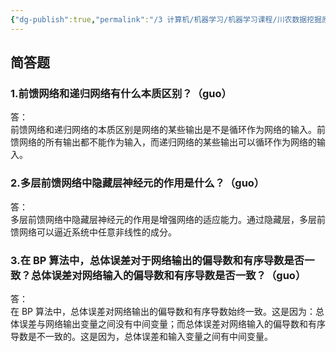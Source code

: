```yaml
---
{"dg-publish":true,"permalink":"/3 计算机/机器学习/机器学习课程/川农数据挖掘原理/第九章 神经网络/","title":"第九章 神经网络"}
---
```



## 简答题
### 1.前馈网络和递归网络有什么本质区别？（guo）
答：  
前馈网络和递归网络的本质区别是网络的某些输出是不是循环作为网络的输入。前馈网络的所有输出都不能作为输入，而递归网络的某些输出可以循环作为网络的输入。

### 2.多层前馈网络中隐藏层神经元的作用是什么？（guo）
答：  
多层前馈网络中隐藏层神经元的作用是增强网络的适应能力。通过隐藏层，多层前馈网络可以逼近系统中任意非线性的成分。

### 3.在 BP 算法中，总体误差对于网络输出的偏导数和有序导数是否一致？总体误差对网络输入的偏导数和有序导数是否一致？（guo）
答：  
在 BP 算法中，总体误差对网络输出的偏导数和有序导数始终一致。这是因为：总体误差与网络输出变量之间没有中间变量；而总体误差对网络输入的偏导数和有序导数是不一致的。这是因为，总体误差和输入变量之间有中间变量。